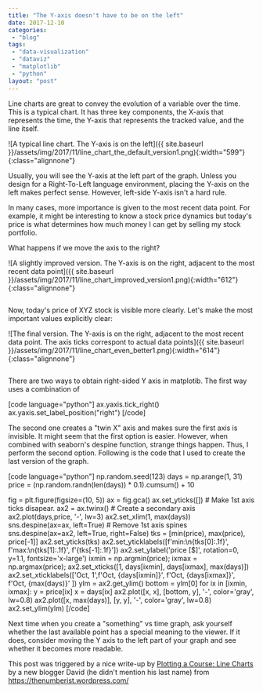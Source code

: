 ```yaml
---
title: "The Y-axis doesn't have to be on the left"
date: 2017-12-10
categories: 
 - "blog"
tags: 
 - "data-visualization"
 - "dataviz"
 - "matplotlib"
 - "python"
layout: "post"
---
```


Line charts are great to convey the evolution of a variable over the time. This is a typical chart. It has three key components, the X-axis that represents the time, the Y-axis that represents the tracked value, and the line itself.

![A typical line chart. The Y-axis is on the left]({{ site.baseurl }}/assets/img/2017/11/line_chart_the_default_version1.png){:width="599"}{:class="alignnone"}

Usually, you will see the Y-axis at the left part of the graph. Unless you design for a Right-To-Left language environment, placing the Y-axis on the left makes perfect sense. However, left-side Y-axis isn't a hard rule.

In many cases, more importance is given to the most recent data point. For example, it might be interesting to know a stock price dynamics but today's price is what determines how much money I can get by selling my stock portfolio.

What happens if we move the axis to the right?

![A slightly improved version. The Y-axis is on the right, adjacent to the most recent data point]({{ site.baseurl }}/assets/img/2017/11/line_chart_improved_version1.png){:width="612"}{:class="alignnone"}

![]()

Now, today's price of XYZ stock is visible more clearly. Let's make the most important values explicitly clear:

![The final version. The Y-axis is on the right, adjacent to the most recent data point. The axis ticks correspont to actual data points]({{ site.baseurl }}/assets/img/2017/11/line_chart_even_better1.png){:width="614"}{:class="alignnone"}

![]()

There are two ways to obtain right-sided Y axis in matplotib. The first way uses a combination of

[code language="python"]
ax.yaxis.tick_right()
ax.yaxis.set_label_position("right")
[/code]

The second one creates a "twin X" axis and makes sure the first axis is invisible. It might seem that the first option is easier. However, when combined with seaborn's despine function, strange things happen. Thus, I perform the second option. Following is the code that I used to create the last version of the graph.

[code language="python"]
np.random.seed(123)
days = np.arange(1, 31)
price = (np.random.randn(len(days)) * 0.1).cumsum() + 10

fig = plt.figure(figsize=(10, 5))
ax = fig.gca()
ax.set_yticks([]) # Make 1st axis ticks disapear.
ax2 = ax.twinx() # Create a secondary axis
ax2.plot(days,price, '-', lw=3)
ax2.set_xlim(1, max(days))
sns.despine(ax=ax, left=True) # Remove 1st axis spines
sns.despine(ax=ax2, left=True, right=False)
tks = [min(price), max(price), price[-1]]
ax2.set_yticks(tks)
ax2.set_yticklabels([f'min:\n{tks[0]:.1f}', f'max:\n{tks[1]:.1f}', f'{tks[-1]:.1f}'])
ax2.set_ylabel('price [$]', rotation=0, y=1.1, fontsize='x-large')
ixmin = np.argmin(price); ixmax = np.argmax(price);
ax2.set_xticks([1, days[ixmin], days[ixmax], max(days)])
ax2.set_xticklabels(['Oct, 1',f'Oct, {days[ixmin]}', f'Oct, {days[ixmax]}', f'Oct, {max(days)}' ])
ylm  = ax2.get_ylim()
bottom = ylm[0]
for ix in [ixmin, ixmax]:
    y = price[ix]
    x = days[ix]
    ax2.plot([x, x], [bottom, y], '-', color='gray', lw=0.8)
    ax2.plot([x, max(days)], [y, y], '-', color='gray', lw=0.8)
ax2.set_ylim(ylm)
[/code]

Next time when you create a "something" vs time graph, ask yourself whether the last available point has a special meaning to the viewer. If it does, consider moving the Y axis to the left part of your graph and see whether it becomes more readable.

This post was triggered by a nice write-up by  [Plotting a Course: Line Charts](https://thenumberist.wordpress.com/2017/12/06/plotting-a-course-line-charts/) by a new blogger David (he didn't mention his last name) from <https://thenumberist.wordpress.com/>
